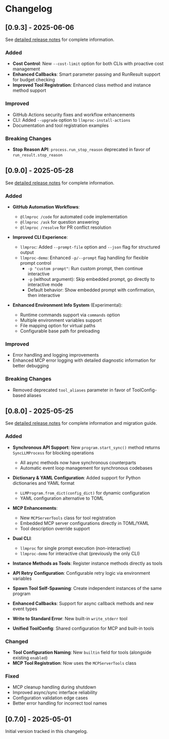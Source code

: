 # Changelog

## [0.9.3] - 2025-06-06

See [detailed release notes](docs/release_notes/RELEASE_NOTES_0.9.3.md) for complete information.

### Added
- **Cost Control**: New `--cost-limit` option for both CLIs with proactive cost management
- **Enhanced Callbacks**: Smart parameter passing and RunResult support for budget checking
- **Improved Tool Registration**: Enhanced class method and instance method support

### Improved
- GitHub Actions security fixes and workflow enhancements
- CLI: Added `--upgrade` option to `llmproc-install-actions`
- Documentation and tool registration examples

### Breaking Changes
- **Stop Reason API**: `process.run_stop_reason` deprecated in favor of `run_result.stop_reason`

## [0.9.0] - 2025-05-28

See [detailed release notes](docs/release_notes/RELEASE_NOTES_0.9.0.md) for complete information.

### Added
- **GitHub Automation Workflows**:
  - `@llmproc /code` for automated code implementation
  - `@llmproc /ask` for question answering
  - `@llmproc /resolve` for PR conflict resolution

- **Improved CLI Experience**:
  - `llmproc`: Added `--prompt-file` option and `--json` flag for structured output
  - `llmproc-demo`: Enhanced `-p/--prompt` flag handling for flexible prompt control
    - `-p "custom prompt"`: Run custom prompt, then continue interactive
    - `-p` (without argument): Skip embedded prompt, go directly to interactive mode
    - Default behavior: Show embedded prompt with confirmation, then interactive

- **Enhanced Environment Info System** (Experimental):
  - Runtime commands support via `commands` option
  - Multiple environment variables support
  - File mapping option for virtual paths
  - Configurable base path for preloading

### Improved
- Error handling and logging improvements
- Enhanced MCP error logging with detailed diagnostic information for better debugging

### Breaking Changes
- Removed deprecated `tool_aliases` parameter in favor of ToolConfig-based aliases

## [0.8.0] - 2025-05-25

See [detailed release notes](docs/release_notes/RELEASE_NOTES_0.8.0.md) for complete information and migration guide.

### Added
- **Synchronous API Support**: New `program.start_sync()` method returns `SyncLLMProcess` for blocking operations
  - All async methods now have synchronous counterparts
  - Automatic event loop management for synchronous codebases

- **Dictionary & YAML Configuration**: Added support for Python dictionaries and YAML format
  - `LLMProgram.from_dict(config_dict)` for dynamic configuration
  - YAML configuration alternative to TOML

- **MCP Enhancements**:
  - New `MCPServerTools` class for tool registration
  - Embedded MCP server configurations directly in TOML/YAML
  - Tool description override support

- **Dual CLI**:
  - `llmproc` for single prompt execution (non-interactive)
  - `llmproc-demo` for interactive chat (previously the only CLI)

- **Instance Methods as Tools**: Register instance methods directly as tools

- **API Retry Configuration**: Configurable retry logic via environment variables

- **Spawn Tool Self-Spawning**: Create independent instances of the same program

- **Enhanced Callbacks**: Support for async callback methods and new event types

- **Write to Standard Error**: New built-in `write_stderr` tool

- **Unified ToolConfig**: Shared configuration for MCP and built-in tools

### Changed
- **Tool Configuration Naming**: New `builtin` field for tools (alongside existing `enabled`)
- **MCP Tool Registration**: Now uses the `MCPServerTools` class

### Fixed
- MCP cleanup handling during shutdown
- Improved async/sync interface reliability
- Configuration validation edge cases
- Better error handling for incorrect tool names

## [0.7.0] - 2025-05-01

Initial version tracked in this changelog.
